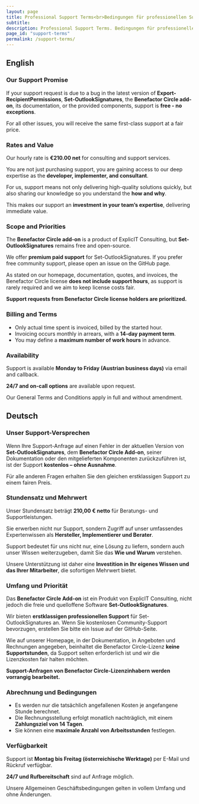 ```yaml
---
layout: page
title: Professional Support Terms<br>Bedingungen für professionellen Support
subtitle: 
description: Professional Support Terms. Bedingungen für professionellen Support.
page_id: "support-terms"
permalink: /support-terms/
---
```


## English

### Our Support Promise
If your support request is due to a bug in the latest version of **Export-RecipientPermissions**, **Set-OutlookSignatures**, the **Benefactor Circle add-on**, its documentation, or the provided components, support is **free - no exceptions**.

For all other issues, you will receive the same first-class support at a fair price.

### Rates and Value
Our hourly rate is **€210.00 net** for consulting and support services.  

You are not just purchasing support, you are gaining access to our deep expertise as the **developer, implementer, and consultant**.  

For us, support means not only delivering high-quality solutions quickly, but also sharing our knowledge so you understand the **how and why**.  

This makes our support an **investment in your team’s expertise**, delivering immediate value.

### Scope and Priorities
The **Benefactor Circle add-on** is a product of ExplicIT Consulting, but **Set-OutlookSignatures** remains free and open-source.  

We offer **premium paid support** for Set-OutlookSignatures. If you prefer free community support, please open an issue on the GitHub page.  

As stated on our homepage, documentation, quotes, and invoices, the Benefactor Circle license **does not include support hours**, as support is rarely required and we aim to keep license costs fair.  

**Support requests from Benefactor Circle license holders are prioritized.**

### Billing and Terms
- Only actual time spent is invoiced, billed by the started hour.
- Invoicing occurs monthly in arrears, with a **14-day payment term**.
- You may define a **maximum number of work hours** in advance.

### Availability
Support is available **Monday to Friday (Austrian business days)** via email and callback.  

**24/7 and on-call options** are available upon request.

Our General Terms and Conditions apply in full and without amendment.

## Deutsch

### Unser Support-Versprechen
Wenn Ihre Support-Anfrage auf einen Fehler in der aktuellen Version von **Set-OutlookSignatures**, dem **Benefactor Circle Add-on**, seiner Dokumentation oder den mitgelieferten Komponenten zurückzuführen ist, ist der Support **kostenlos – ohne Ausnahme**.  

Für alle anderen Fragen erhalten Sie den gleichen erstklassigen Support zu einem fairen Preis.

### Stundensatz und Mehrwert
Unser Stundensatz beträgt **210,00 € netto** für Beratungs- und Supportleistungen.  

Sie erwerben nicht nur Support, sondern Zugriff auf unser umfassendes Expertenwissen als **Hersteller, Implementierer und Berater**.  

Support bedeutet für uns nicht nur, eine Lösung zu liefern, sondern auch unser Wissen weiterzugeben, damit Sie das **Wie und Warum** verstehen.  

Unsere Unterstützung ist daher eine **Investition in Ihr eigenes Wissen und das Ihrer Mitarbeiter**, die sofortigen Mehrwert bietet.

### Umfang und Priorität
Das **Benefactor Circle Add-on** ist ein Produkt von ExplicIT Consulting, nicht jedoch die freie und quelloffene Software **Set-OutlookSignatures**.  

Wir bieten **erstklassigen professionellen Support** für Set-OutlookSignatures an. Wenn Sie kostenlosen Community-Support bevorzugen, erstellen Sie bitte ein Issue auf der GitHub-Seite.

Wie auf unserer Homepage, in der Dokumentation, in Angeboten und Rechnungen angegeben, beinhaltet die Benefactor Circle-Lizenz **keine Supportstunden**, da Support selten erforderlich ist und wir die Lizenzkosten fair halten möchten.  

**Support-Anfragen von Benefactor Circle-Lizenzinhabern werden vorrangig bearbeitet.**

### Abrechnung und Bedingungen
- Es werden nur die tatsächlich angefallenen Kosten je angefangene Stunde berechnet.
- Die Rechnungsstellung erfolgt monatlich nachträglich, mit einem **Zahlungsziel von 14 Tagen**.
- Sie können eine **maximale Anzahl von Arbeitsstunden** festlegen.

### Verfügbarkeit
Support ist **Montag bis Freitag (österreichische Werktage)** per E-Mail und Rückruf verfügbar.  

**24/7 und Rufbereitschaft** sind auf Anfrage möglich.

Unsere Allgemeinen Geschäftsbedingungen gelten in vollem Umfang und ohne Änderungen.